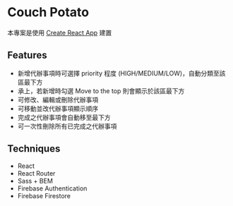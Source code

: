 # Couch Potato

本專案是使用 [Create React App](https://github.com/facebook/create-react-app) 建置

## Features

- 新增代辦事項時可選擇 priority 程度 (HIGH/MEDIUM/LOW)，自動分類至該區最下方
- 承上，若新增時勾選 Move to the top 則會顯示於該區最下方
- 可修改、編輯或刪除代辦事項
- 可移動並改代辦事項顯示順序
- 完成之代辦事項會自動移至最下方
- 可一次性刪除所有已完成之代辦事項

## Techniques

- React
- React Router
- Sass + BEM
- Firebase Authentication
- Firebase Firestore
